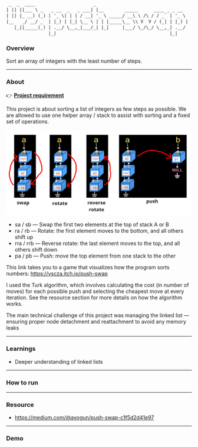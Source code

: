 ```text
 _  _  ____                      _                                   
| || ||___ \ _   _ __  _   _ ___| |__        _____      ____ _ _ __  
| || |_ __) (_) | '_ \| | | / __| '_ \ _____/ __\ \ /\ / / _` | '_ \ 
|__   _/ __/ _  | |_) | |_| \__ \ | | |_____\__ \\ V  V / (_| | |_) |
   |_||_____(_) | .__/ \__,_|___/_| |_|     |___/ \_/\_/ \__,_| .__/ 
                |_|                                           |_|    
```

### **Overview**

Sort an array of integers with the least number of steps.

---

### **About**

👉 [**Project requirement**](https://github.com/Mecha-Coder/42-push-swap/blob/main/demo/en.subject.pdf)

This project is about sorting a list of integers as few steps as possible. We are allowed to use one helper array / stack to assist with sorting and a fixed set of operations.

![Figure1](https://github.com/Mecha-Coder/42-push-swap/blob/main/demo/figure1.png)

- sa / sb  — Swap the first two elements at the top of stack A or B
- ra / rb — Rotate: the first element moves to the bottom, and all others shift up
- rra / rrb — Reverse rotate: the last element moves to the top, and all others shift down
- pa / pb — Push: move the top element from one stack to the other

This link takes you to a game that visualizes how the program sorts numbers: https://vscza.itch.io/push-swap

I used the Turk algorithm, which involves calculating the cost (in number of moves) for each possible push and selecting the cheapest move at every iteration. See the resource section for more details on how the algorithm works.

The main technical challenge of this project was managing the linked list — ensuring proper node detachment and reattachment to avoid any memory leaks

---

### **Learnings**
- Deeper understanding of linked lists

---

### **How to run**

---

### **Resource**
- https://medium.com/@ayogun/push-swap-c1f5d2d41e97

--- 
### **Demo**
